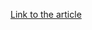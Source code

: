 [Link to the article](https://thedfirreport.com/2025/06/30/hide-your-rdp-password-spray-leads-to-ransomhub-deployment/)
